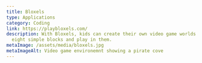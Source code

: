 ```yaml
---
title: Bloxels
type: Applications
category: Coding
link: https://playbloxels.com/
description: With Bloxels, kids can create their own video game worlds with
  eight simple blocks and play in them.
metaImage: /assets/media/bloxels.jpg
metaImageAlt: Video game environemnt showing a pirate cove
---
```


